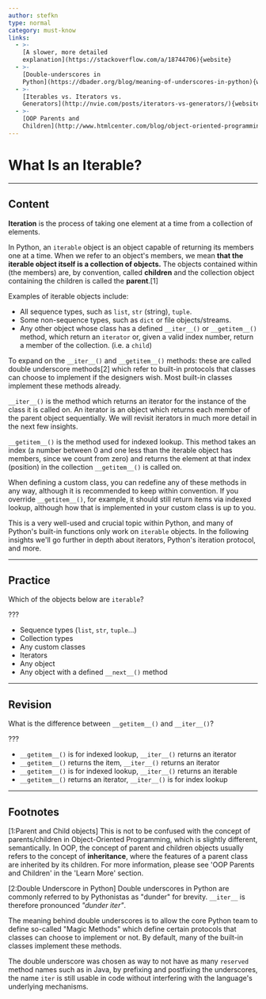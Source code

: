 ```yaml
---
author: stefkn
type: normal
category: must-know
links:
  - >-
    [A slower, more detailed
    explanation](https://stackoverflow.com/a/18744706){website}
  - >-
    [Double-underscores in
    Python](https://dbader.org/blog/meaning-of-underscores-in-python){website}
  - >-
    [Iterables vs. Iterators vs.
    Generators](http://nvie.com/posts/iterators-vs-generators/){website}
  - >-
    [OOP Parents and
    Children](http://www.htmlcenter.com/blog/object-oriented-programming-parents-and-children/){website}
---
```


# What Is an Iterable?


---

## Content

**Iteration** is the process of taking one element at a time from a collection of elements.

In Python, an `iterable` object is an object capable of returning its members one at a time. When we refer to an object's members, we mean **that the iterable object itself is a collection of objects.** The objects contained within (the members) are, by convention, called **children** and the collection object containing the children is called the **parent**.[1]

Examples of iterable objects include:

* All sequence types, such as `list`, `str` (string), `tuple`.
* Some non-sequence types, such as `dict` or file objects/streams.
* Any other object whose class has a defined `__iter__()` or `__getitem__()` method, which return an `iterator` or, given a valid index number, return a member of the collection. (i.e. a `child`)

To expand on the `__iter__()` and `__getitem__()` methods: these are called double underscore methods[2] which refer to built-in protocols that classes can choose to implement if the designers wish. Most built-in classes implement these methods already.

`__iter__()` is the method which returns an iterator for the instance of the class it is called on. An iterator is an object which returns each member of the parent object sequentially. We will revisit iterators in much more detail in the next few insights.

`__getitem__()` is the method used for indexed lookup. This method takes an index (a number between 0 and one less than the iterable object has members, since we count from zero) and returns the element at that index (position) in the collection `__getitem__()` is called on.

When defining a custom class, you can redefine any of these methods in any way, although it is recommended to keep within convention. If you override `__getitem__()`, for example, it should still return items via indexed lookup, although how that is implemented in your custom class is up to you.

This is a very well-used and crucial topic within Python, and many of Python's built-in functions only work on `iterable` objects. In the following insights we'll go further in depth about iterators, Python's iteration protocol, and more.


---

## Practice

Which of the objects below are `iterable`?

???

* Sequence types (`list`, `str`, `tuple`...)
* Collection types
* Any custom classes
* Iterators
* Any object
* Any object with a defined `__next__()` method


---

## Revision

What is the difference between `__getitem__()` and `__iter__()`?

???

* `__getitem__()` is for indexed lookup, `__iter__()` returns an iterator
* `__getitem__()` returns the item, `__iter__()` returns an iterator
* `__getitem__()` is for indexed lookup, `__iter__()` returns an iterable
* `__getitem__()` returns an iterator, `__iter__()` is for index lookup


---

## Footnotes

[1:Parent and Child objects]
This is not to be confused with the concept of parents/children in Object-Oriented Programming, which is slightly different, semantically. In OOP, the concept of parent and children objects usually refers to the concept of **inheritance**, where the features of a parent class are inherited by its children. For more information, please see 'OOP Parents and Children' in the 'Learn More' section.

[2:Double Underscore in Python]
Double underscores in Python are commonly referred to by Pythonistas as "dunder" for brevity. `__iter__` is therefore pronounced *"dunder iter"*.

The meaning behind double underscores is to allow the core Python team to define so-called "Magic Methods" which define certain protocols that classes can choose to implement or not. By default, many of the built-in classes implement these methods.

The double underscore was chosen as way to not have as many `reserved` method names such as in Java, by prefixing and postfixing the underscores, the name `iter` is still usable in code without interfering with the language's underlying mechanisms.
